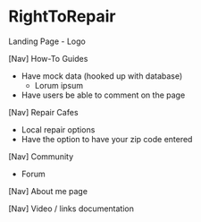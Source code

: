 # RightToRepair

Landing Page - Logo

[Nav] How-To Guides
  - Have mock data (hooked up with database)
       - Lorum ipsum
  - Have users be able to comment on the page

[Nav] Repair Cafes
  - Local repair options
  - Have the option to have your zip code entered

[Nav] Community
  - Forum

[Nav] About me page

[Nav] Video / links documentation
